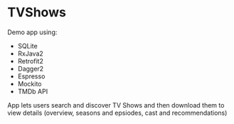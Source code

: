 # TVShows
Demo app using:

* SQLite
* RxJava2
* Retrofit2
* Dagger2
* Espresso
* Mockito
* TMDb API

App lets users search and discover TV Shows and then download them to view details (overview, seasons and epsiodes, cast and recommendations)
